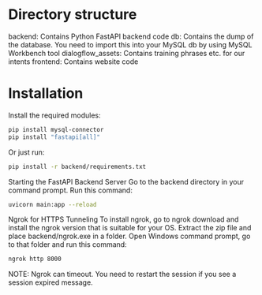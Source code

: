 # Directory structure
backend: Contains Python FastAPI backend code db: Contains the dump of the database. You need to import this into your MySQL db by using MySQL Workbench tool dialogflow_assets: Contains training phrases etc. for our intents frontend: Contains website code

# Installation

Install the required modules:

```sh
pip install mysql-connector
pip install "fastapi[all]"
```
Or just run:
```sh
pip install -r backend/requirements.txt
```
Starting the FastAPI Backend Server
Go to the backend directory in your command prompt.
Run this command:
```sh
uvicorn main:app --reload
```
Ngrok for HTTPS Tunneling
To install ngrok, go to ngrok download and install the ngrok version that is suitable for your OS.
Extract the zip file and place backend/ngrok.exe in a folder.
Open Windows command prompt, go to that folder and run this command:
```sh
ngrok http 8000
```
NOTE: Ngrok can timeout. You need to restart the session if you see a session expired message.